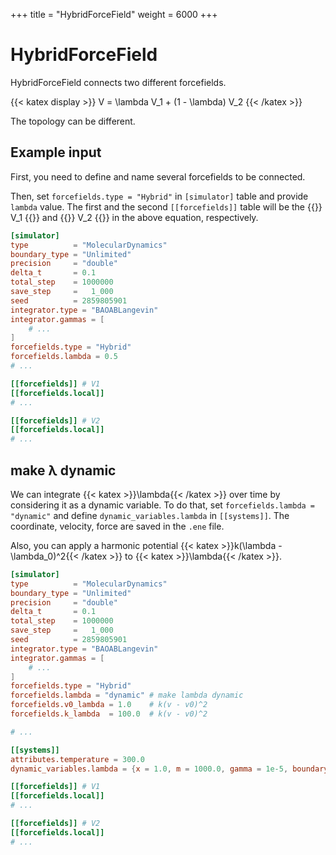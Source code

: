 +++
title = "HybridForceField"
weight = 6000
+++

# HybridForceField

HybridForceField connects two different forcefields.

{{< katex display >}}
V = \lambda V_1 + (1 - \lambda) V_2
{{< /katex >}}

The topology can be different.

## Example input

First, you need to define and name several forcefields to be connected.

Then, set `forcefields.type = "Hybrid"` in `[simulator]` table and provide `lambda` value.
The first and the second `[[forcefields]]` table will be the {{<katex>}} V_1 {{</katex>}} and {{<katex>}} V_2 {{</katex>}} in the above equation, respectively.

```toml
[simulator]
type          = "MolecularDynamics"
boundary_type = "Unlimited"
precision     = "double"
delta_t       = 0.1
total_step    = 1000000
save_step     =   1_000
seed          = 2859805901
integrator.type = "BAOABLangevin"
integrator.gammas = [
    # ...
]
forcefields.type = "Hybrid"
forcefields.lambda = 0.5
# ...

[[forcefields]] # V1
[[forcefields.local]]
# ...

[[forcefields]] # V2
[[forcefields.local]]
# ...
```

## make λ dynamic

We can integrate {{< katex >}}\lambda{{< /katex >}} over time by considering it as a dynamic variable.
To do that, set `forcefields.lambda = "dynamic"` and define `dynamic_variables.lambda` in `[[systems]]`.
The coordinate, velocity, force are saved in the `.ene` file.

Also, you can apply a harmonic potential {{< katex >}}k(\lambda - \lambda_0)^2{{< /katex >}} to {{< katex >}}\lambda{{< /katex >}}.

```toml
[simulator]
type          = "MolecularDynamics"
boundary_type = "Unlimited"
precision     = "double"
delta_t       = 0.1
total_step    = 1000000
save_step     =   1_000
seed          = 2859805901
integrator.type = "BAOABLangevin"
integrator.gammas = [
    # ...
]
forcefields.type = "Hybrid"
forcefields.lambda = "dynamic" # make lambda dynamic
forcefields.v0_lambda = 1.0    # k(v - v0)^2
forcefields.k_lambda  = 100.0  # k(v - v0)^2

# ...

[[systems]]
attributes.temperature = 300.0
dynamic_variables.lambda = {x = 1.0, m = 1000.0, gamma = 1e-5, boundary = "Repulsive", lower = 0.0, upper = 1.0}

[[forcefields]] # V1
[[forcefields.local]]
# ...

[[forcefields]] # V2
[[forcefields.local]]
# ...
```
